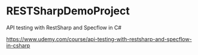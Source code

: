 # RESTSharpDemoProject

API testing with RestSharp and Specflow in C#

https://www.udemy.com/course/api-testing-with-restsharp-and-specflow-in-csharp
